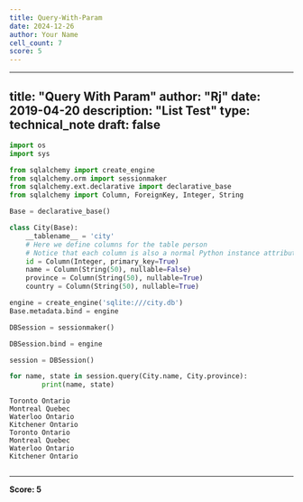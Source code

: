 ```yaml
---
title: Query-With-Param
date: 2024-12-26
author: Your Name
cell_count: 7
score: 5
---
```


---
title: "Query With Param"
author: "Rj"
date: 2019-04-20
description: "List Test"
type: technical_note
draft: false
---

```python
import os
import sys

from sqlalchemy import create_engine
from sqlalchemy.orm import sessionmaker
from sqlalchemy.ext.declarative import declarative_base
from sqlalchemy import Column, ForeignKey, Integer, String
```


```python
Base = declarative_base()
```


```python
class City(Base):
    __tablename__ = 'city'
    # Here we define columns for the table person
    # Notice that each column is also a normal Python instance attribute.
    id = Column(Integer, primary_key=True)
    name = Column(String(50), nullable=False)
    province = Column(String(50), nullable=True)
    country = Column(String(50), nullable=True)
```


```python
engine = create_engine('sqlite:///city.db')
Base.metadata.bind = engine

DBSession = sessionmaker()

DBSession.bind = engine

session = DBSession()
```


```python
for name, state in session.query(City.name, City.province):
        print(name, state)
```

    Toronto Ontario
    Montreal Quebec
    Waterloo Ontario
    Kitchener Ontario
    Toronto Ontario
    Montreal Quebec
    Waterloo Ontario
    Kitchener Ontario



```python

```


---
**Score: 5**
